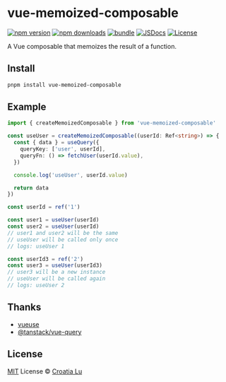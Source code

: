 # vue-memoized-composable

[![npm version][npm-version-src]][npm-version-href]
[![npm downloads][npm-downloads-src]][npm-downloads-href]
[![bundle][bundle-src]][bundle-href]
[![JSDocs][jsdocs-src]][jsdocs-href]
[![License][license-src]][license-href]

A Vue composable that memoizes the result of a function.

## Install

```bash
pnpm install vue-memoized-composable
```

## Example

```ts
import { createMemoizedComposable } from 'vue-memoized-composable'

const useUser = createMemoizedComposable((userId: Ref<string>) => {
  const { data } = useQuery({
    queryKey: ['user', userId],
    queryFn: () => fetchUser(userId.value),
  })

  console.log('useUser', userId.value)

  return data
})

const userId = ref('1')

const user1 = useUser(userId)
const user2 = useUser(userId)
// user1 and user2 will be the same
// useUser will be called only once
// logs: useUser 1

const userId3 = ref('2')
const user3 = useUser(userId3)
// user3 will be a new instance
// useUser will be called again
// logs: useUser 2
```

## Thanks

- [vueuse](https://github.com/vueuse/vueuse)
- [@tanstack/vue-query](https://github.com/TanStack/query)

## License

[MIT](./LICENSE) License © [Croatia Lu](https://github.com/croatialu)

<!-- Badges -->

[npm-version-src]: https://img.shields.io/npm/v/vue-memoized-composable?style=flat&colorA=080f12&colorB=1fa669
[npm-version-href]: https://npmjs.com/package/vue-memoized-composable
[npm-downloads-src]: https://img.shields.io/npm/dm/vue-memoized-composable?style=flat&colorA=080f12&colorB=1fa669
[npm-downloads-href]: https://npmjs.com/package/vue-memoized-composable
[bundle-src]: https://img.shields.io/bundlephobia/minzip/vue-memoized-composable?style=flat&colorA=080f12&colorB=1fa669&label=minzip
[bundle-href]: https://bundlephobia.com/result?p=vue-memoized-composable
[license-src]: https://img.shields.io/github/license/croatialu/vue-memoized-composable.svg?style=flat&colorA=080f12&colorB=1fa669
[license-href]: https://github.com/croatialu/vue-memoized-composable/blob/main/LICENSE
[jsdocs-src]: https://img.shields.io/badge/jsdocs-reference-080f12?style=flat&colorA=080f12&colorB=1fa669
[jsdocs-href]: https://www.jsdocs.io/package/vue-memoized-composable
